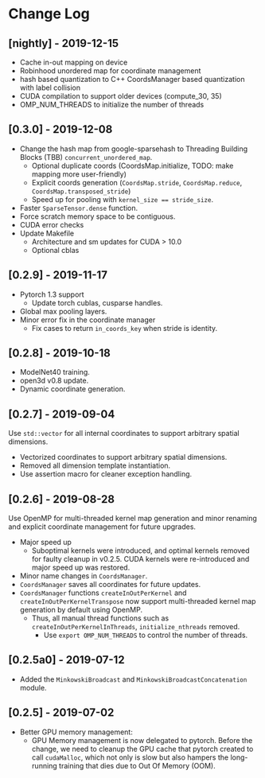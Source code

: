 # Change Log

## [nightly] - 2019-12-15

- Cache in-out mapping on device
- Robinhood unordered map for coordinate management
- hash based quantization to C++ CoordsManager based quantization with label collision
- CUDA compilation to support older devices (compute_30, 35)
- OMP_NUM_THREADS to initialize the number of threads


## [0.3.0] - 2019-12-08

- Change the hash map from google-sparsehash to Threading Building Blocks (TBB) `concurrent_unordered_map`.
    - Optional duplicate coords (CoordsMap.initialize, TODO: make mapping more user-friendly)
    - Explicit coords generation (`CoordsMap.stride`, `CoordsMap.reduce`, `CoordsMap.transposed_stride`)
    - Speed up for pooling with `kernel_size == stride_size`.
- Faster `SparseTensor.dense` function.
- Force scratch memory space to be contiguous.
- CUDA error checks
- Update Makefile
    - Architecture and sm updates for CUDA > 10.0
    - Optional cblas


## [0.2.9] - 2019-11-17

- Pytorch 1.3 support
    - Update torch cublas, cusparse handles.
- Global max pooling layers.
- Minor error fix in the coordinate manager
    - Fix cases to return `in_coords_key` when stride is identity.


## [0.2.8] - 2019-10-18

- ModelNet40 training.
- open3d v0.8 update.
- Dynamic coordinate generation.


## [0.2.7] - 2019-09-04

Use `std::vector` for all internal coordinates to support arbitrary spatial dimensions.

- Vectorized coordinates to support arbitrary spatial dimensions.
- Removed all dimension template instantiation.
- Use assertion macro for cleaner exception handling.


## [0.2.6] - 2019-08-28

Use OpenMP for multi-threaded kernel map generation and minor renaming and explicit coordinate management for future upgrades.

- Major speed up
    - Suboptimal kernels were introduced, and optimal kernels removed for faulty cleanup in v0.2.5. CUDA kernels were re-introduced and major speed up was restored.
- Minor name changes in `CoordsManager`.
- `CoordsManager` saves all coordinates for future updates.
- `CoordsManager` functions `createInOutPerKernel` and `createInOutPerKernelTranspose` now support multi-threaded kernel map generation by default using OpenMP.
    - Thus, all manual thread functions such as `createInOutPerKernelInThreads`, `initialize_nthreads` removed.
        - Use `export OMP_NUM_THREADS` to control the number of threads.


## [0.2.5a0] - 2019-07-12

- Added the `MinkowskiBroadcast` and `MinkowskiBroadcastConcatenation` module.


## [0.2.5] - 2019-07-02

- Better GPU memory management:
    - GPU Memory management is now delegated to pytorch. Before the change, we need to cleanup the GPU cache that pytorch created to call `cudaMalloc`, which not only is slow but also hampers the long-running training that dies due to Out Of Memory (OOM).

